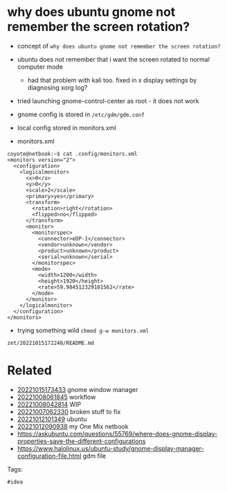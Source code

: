 # why does ubuntu gnome not remember the screen rotation?

- concept of `why does ubuntu gnome not remember the screen rotation?`
- ubuntu does not remember that i want the screen rotated to normal computer mode
  - had that problem with kali too. fixed in x display settings by diagnosing xorg log?
- tried launching gnome-control-center as root - it does not work
- gnome config is stored in `/etc/gdm/gdm.conf`
- local config stored in monitors.xml

- monitors.xml
```
coyote@netbook:~$ cat .config/monitors.xml
<monitors version="2">
  <configuration>
    <logicalmonitor>
      <x>0</x>
      <y>0</y>
      <scale>2</scale>
      <primary>yes</primary>
      <transform>
        <rotation>right</rotation>
        <flipped>no</flipped>
      </transform>
      <monitor>
        <monitorspec>
          <connector>eDP-1</connector>
          <vendor>unknown</vendor>
          <product>unknown</product>
          <serial>unknown</serial>
        </monitorspec>
        <mode>
          <width>1200</width>
          <height>1920</height>
          <rate>59.984512329101562</rate>
        </mode>
      </monitor>
    </logicalmonitor>
  </configuration>
</monitors>
```
- trying something wild `chmod g-w monitors.xml`

` zet/20221015172248/README.md `

# Related

- [20221015173433](/zet/20221015173433/README.md) gnome window manager
- [20221008061845](/zet/20221008061845/README.md) workflow
- [20221008042814](/zet/20221008042814/README.md) WIP
- [20221007062330](/zet/20221007062330/README.md) broken stuff to fix
- [20221012101349](/zet/20221012101349/README.md) ubuntu
- [20221012090938](/zet/20221012090938/README.md) my One Mix netbook
- https://askubuntu.com/questions/55769/where-does-gnome-display-properties-save-the-different-configurations
- https://www.halolinux.us/ubuntu-study/gnome-display-manager-configuration-file.html gdm file

Tags:

    #idea
